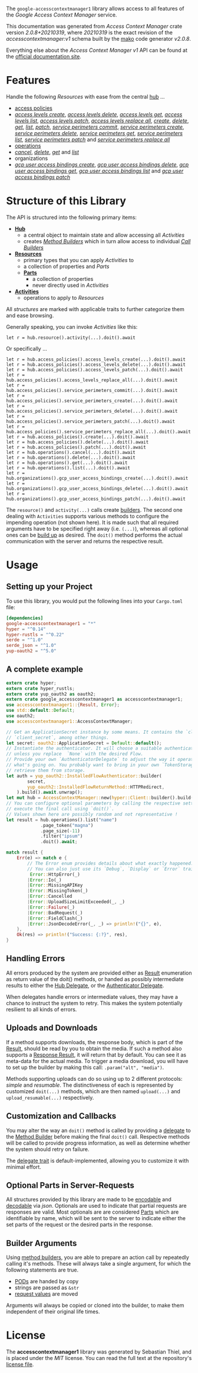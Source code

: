 <!---
DO NOT EDIT !
This file was generated automatically from 'src/mako/api/README.md.mako'
DO NOT EDIT !
-->
The `google-accesscontextmanager1` library allows access to all features of the *Google Access Context Manager* service.

This documentation was generated from *Access Context Manager* crate version *2.0.8+20210319*, where *20210319* is the exact revision of the *accesscontextmanager:v1* schema built by the [mako](http://www.makotemplates.org/) code generator *v2.0.8*.

Everything else about the *Access Context Manager* *v1* API can be found at the
[official documentation site](https://cloud.google.com/access-context-manager/docs/reference/rest/).
# Features

Handle the following *Resources* with ease from the central [hub](https://docs.rs/google-accesscontextmanager1/2.0.8+20210319/google_accesscontextmanager1/AccessContextManager) ... 

* [access policies](https://docs.rs/google-accesscontextmanager1/2.0.8+20210319/google_accesscontextmanager1/api::AccessPolicy)
 * [*access levels create*](https://docs.rs/google-accesscontextmanager1/2.0.8+20210319/google_accesscontextmanager1/api::AccessPolicyAccessLevelCreateCall), [*access levels delete*](https://docs.rs/google-accesscontextmanager1/2.0.8+20210319/google_accesscontextmanager1/api::AccessPolicyAccessLevelDeleteCall), [*access levels get*](https://docs.rs/google-accesscontextmanager1/2.0.8+20210319/google_accesscontextmanager1/api::AccessPolicyAccessLevelGetCall), [*access levels list*](https://docs.rs/google-accesscontextmanager1/2.0.8+20210319/google_accesscontextmanager1/api::AccessPolicyAccessLevelListCall), [*access levels patch*](https://docs.rs/google-accesscontextmanager1/2.0.8+20210319/google_accesscontextmanager1/api::AccessPolicyAccessLevelPatchCall), [*access levels replace all*](https://docs.rs/google-accesscontextmanager1/2.0.8+20210319/google_accesscontextmanager1/api::AccessPolicyAccessLevelReplaceAllCall), [*create*](https://docs.rs/google-accesscontextmanager1/2.0.8+20210319/google_accesscontextmanager1/api::AccessPolicyCreateCall), [*delete*](https://docs.rs/google-accesscontextmanager1/2.0.8+20210319/google_accesscontextmanager1/api::AccessPolicyDeleteCall), [*get*](https://docs.rs/google-accesscontextmanager1/2.0.8+20210319/google_accesscontextmanager1/api::AccessPolicyGetCall), [*list*](https://docs.rs/google-accesscontextmanager1/2.0.8+20210319/google_accesscontextmanager1/api::AccessPolicyListCall), [*patch*](https://docs.rs/google-accesscontextmanager1/2.0.8+20210319/google_accesscontextmanager1/api::AccessPolicyPatchCall), [*service perimeters commit*](https://docs.rs/google-accesscontextmanager1/2.0.8+20210319/google_accesscontextmanager1/api::AccessPolicyServicePerimeterCommitCall), [*service perimeters create*](https://docs.rs/google-accesscontextmanager1/2.0.8+20210319/google_accesscontextmanager1/api::AccessPolicyServicePerimeterCreateCall), [*service perimeters delete*](https://docs.rs/google-accesscontextmanager1/2.0.8+20210319/google_accesscontextmanager1/api::AccessPolicyServicePerimeterDeleteCall), [*service perimeters get*](https://docs.rs/google-accesscontextmanager1/2.0.8+20210319/google_accesscontextmanager1/api::AccessPolicyServicePerimeterGetCall), [*service perimeters list*](https://docs.rs/google-accesscontextmanager1/2.0.8+20210319/google_accesscontextmanager1/api::AccessPolicyServicePerimeterListCall), [*service perimeters patch*](https://docs.rs/google-accesscontextmanager1/2.0.8+20210319/google_accesscontextmanager1/api::AccessPolicyServicePerimeterPatchCall) and [*service perimeters replace all*](https://docs.rs/google-accesscontextmanager1/2.0.8+20210319/google_accesscontextmanager1/api::AccessPolicyServicePerimeterReplaceAllCall)
* [operations](https://docs.rs/google-accesscontextmanager1/2.0.8+20210319/google_accesscontextmanager1/api::Operation)
 * [*cancel*](https://docs.rs/google-accesscontextmanager1/2.0.8+20210319/google_accesscontextmanager1/api::OperationCancelCall), [*delete*](https://docs.rs/google-accesscontextmanager1/2.0.8+20210319/google_accesscontextmanager1/api::OperationDeleteCall), [*get*](https://docs.rs/google-accesscontextmanager1/2.0.8+20210319/google_accesscontextmanager1/api::OperationGetCall) and [*list*](https://docs.rs/google-accesscontextmanager1/2.0.8+20210319/google_accesscontextmanager1/api::OperationListCall)
* organizations
 * [*gcp user access bindings create*](https://docs.rs/google-accesscontextmanager1/2.0.8+20210319/google_accesscontextmanager1/api::OrganizationGcpUserAccessBindingCreateCall), [*gcp user access bindings delete*](https://docs.rs/google-accesscontextmanager1/2.0.8+20210319/google_accesscontextmanager1/api::OrganizationGcpUserAccessBindingDeleteCall), [*gcp user access bindings get*](https://docs.rs/google-accesscontextmanager1/2.0.8+20210319/google_accesscontextmanager1/api::OrganizationGcpUserAccessBindingGetCall), [*gcp user access bindings list*](https://docs.rs/google-accesscontextmanager1/2.0.8+20210319/google_accesscontextmanager1/api::OrganizationGcpUserAccessBindingListCall) and [*gcp user access bindings patch*](https://docs.rs/google-accesscontextmanager1/2.0.8+20210319/google_accesscontextmanager1/api::OrganizationGcpUserAccessBindingPatchCall)




# Structure of this Library

The API is structured into the following primary items:

* **[Hub](https://docs.rs/google-accesscontextmanager1/2.0.8+20210319/google_accesscontextmanager1/AccessContextManager)**
    * a central object to maintain state and allow accessing all *Activities*
    * creates [*Method Builders*](https://docs.rs/google-accesscontextmanager1/2.0.8+20210319/google_accesscontextmanager1/client::MethodsBuilder) which in turn
      allow access to individual [*Call Builders*](https://docs.rs/google-accesscontextmanager1/2.0.8+20210319/google_accesscontextmanager1/client::CallBuilder)
* **[Resources](https://docs.rs/google-accesscontextmanager1/2.0.8+20210319/google_accesscontextmanager1/client::Resource)**
    * primary types that you can apply *Activities* to
    * a collection of properties and *Parts*
    * **[Parts](https://docs.rs/google-accesscontextmanager1/2.0.8+20210319/google_accesscontextmanager1/client::Part)**
        * a collection of properties
        * never directly used in *Activities*
* **[Activities](https://docs.rs/google-accesscontextmanager1/2.0.8+20210319/google_accesscontextmanager1/client::CallBuilder)**
    * operations to apply to *Resources*

All *structures* are marked with applicable traits to further categorize them and ease browsing.

Generally speaking, you can invoke *Activities* like this:

```Rust,ignore
let r = hub.resource().activity(...).doit().await
```

Or specifically ...

```ignore
let r = hub.access_policies().access_levels_create(...).doit().await
let r = hub.access_policies().access_levels_delete(...).doit().await
let r = hub.access_policies().access_levels_patch(...).doit().await
let r = hub.access_policies().access_levels_replace_all(...).doit().await
let r = hub.access_policies().service_perimeters_commit(...).doit().await
let r = hub.access_policies().service_perimeters_create(...).doit().await
let r = hub.access_policies().service_perimeters_delete(...).doit().await
let r = hub.access_policies().service_perimeters_patch(...).doit().await
let r = hub.access_policies().service_perimeters_replace_all(...).doit().await
let r = hub.access_policies().create(...).doit().await
let r = hub.access_policies().delete(...).doit().await
let r = hub.access_policies().patch(...).doit().await
let r = hub.operations().cancel(...).doit().await
let r = hub.operations().delete(...).doit().await
let r = hub.operations().get(...).doit().await
let r = hub.operations().list(...).doit().await
let r = hub.organizations().gcp_user_access_bindings_create(...).doit().await
let r = hub.organizations().gcp_user_access_bindings_delete(...).doit().await
let r = hub.organizations().gcp_user_access_bindings_patch(...).doit().await
```

The `resource()` and `activity(...)` calls create [builders][builder-pattern]. The second one dealing with `Activities` 
supports various methods to configure the impending operation (not shown here). It is made such that all required arguments have to be 
specified right away (i.e. `(...)`), whereas all optional ones can be [build up][builder-pattern] as desired.
The `doit()` method performs the actual communication with the server and returns the respective result.

# Usage

## Setting up your Project

To use this library, you would put the following lines into your `Cargo.toml` file:

```toml
[dependencies]
google-accesscontextmanager1 = "*"
hyper = "^0.14"
hyper-rustls = "^0.22"
serde = "^1.0"
serde_json = "^1.0"
yup-oauth2 = "^5.0"
```

## A complete example

```Rust
extern crate hyper;
extern crate hyper_rustls;
extern crate yup_oauth2 as oauth2;
extern crate google_accesscontextmanager1 as accesscontextmanager1;
use accesscontextmanager1::{Result, Error};
use std::default::Default;
use oauth2;
use accesscontextmanager1::AccessContextManager;

// Get an ApplicationSecret instance by some means. It contains the `client_id` and 
// `client_secret`, among other things.
let secret: oauth2::ApplicationSecret = Default::default();
// Instantiate the authenticator. It will choose a suitable authentication flow for you, 
// unless you replace  `None` with the desired Flow.
// Provide your own `AuthenticatorDelegate` to adjust the way it operates and get feedback about 
// what's going on. You probably want to bring in your own `TokenStorage` to persist tokens and
// retrieve them from storage.
let auth = yup_oauth2::InstalledFlowAuthenticator::builder(
        secret,
        yup_oauth2::InstalledFlowReturnMethod::HTTPRedirect,
    ).build().await.unwrap();
let mut hub = AccessContextManager::new(hyper::Client::builder().build(hyper_rustls::HttpsConnector::with_native_roots()), auth);
// You can configure optional parameters by calling the respective setters at will, and
// execute the final call using `doit()`.
// Values shown here are possibly random and not representative !
let result = hub.operations().list("name")
             .page_token("magna")
             .page_size(-11)
             .filter("ipsum")
             .doit().await;

match result {
    Err(e) => match e {
        // The Error enum provides details about what exactly happened.
        // You can also just use its `Debug`, `Display` or `Error` traits
         Error::HttpError(_)
        |Error::Io(_)
        |Error::MissingAPIKey
        |Error::MissingToken(_)
        |Error::Cancelled
        |Error::UploadSizeLimitExceeded(_, _)
        |Error::Failure(_)
        |Error::BadRequest(_)
        |Error::FieldClash(_)
        |Error::JsonDecodeError(_, _) => println!("{}", e),
    },
    Ok(res) => println!("Success: {:?}", res),
}

```
## Handling Errors

All errors produced by the system are provided either as [Result](https://docs.rs/google-accesscontextmanager1/2.0.8+20210319/google_accesscontextmanager1/client::Result) enumeration as return value of
the doit() methods, or handed as possibly intermediate results to either the 
[Hub Delegate](https://docs.rs/google-accesscontextmanager1/2.0.8+20210319/google_accesscontextmanager1/client::Delegate), or the [Authenticator Delegate](https://docs.rs/yup-oauth2/*/yup_oauth2/trait.AuthenticatorDelegate.html).

When delegates handle errors or intermediate values, they may have a chance to instruct the system to retry. This 
makes the system potentially resilient to all kinds of errors.

## Uploads and Downloads
If a method supports downloads, the response body, which is part of the [Result](https://docs.rs/google-accesscontextmanager1/2.0.8+20210319/google_accesscontextmanager1/client::Result), should be
read by you to obtain the media.
If such a method also supports a [Response Result](https://docs.rs/google-accesscontextmanager1/2.0.8+20210319/google_accesscontextmanager1/client::ResponseResult), it will return that by default.
You can see it as meta-data for the actual media. To trigger a media download, you will have to set up the builder by making
this call: `.param("alt", "media")`.

Methods supporting uploads can do so using up to 2 different protocols: 
*simple* and *resumable*. The distinctiveness of each is represented by customized 
`doit(...)` methods, which are then named `upload(...)` and `upload_resumable(...)` respectively.

## Customization and Callbacks

You may alter the way an `doit()` method is called by providing a [delegate](https://docs.rs/google-accesscontextmanager1/2.0.8+20210319/google_accesscontextmanager1/client::Delegate) to the 
[Method Builder](https://docs.rs/google-accesscontextmanager1/2.0.8+20210319/google_accesscontextmanager1/client::CallBuilder) before making the final `doit()` call. 
Respective methods will be called to provide progress information, as well as determine whether the system should 
retry on failure.

The [delegate trait](https://docs.rs/google-accesscontextmanager1/2.0.8+20210319/google_accesscontextmanager1/client::Delegate) is default-implemented, allowing you to customize it with minimal effort.

## Optional Parts in Server-Requests

All structures provided by this library are made to be [encodable](https://docs.rs/google-accesscontextmanager1/2.0.8+20210319/google_accesscontextmanager1/client::RequestValue) and 
[decodable](https://docs.rs/google-accesscontextmanager1/2.0.8+20210319/google_accesscontextmanager1/client::ResponseResult) via *json*. Optionals are used to indicate that partial requests are responses 
are valid.
Most optionals are are considered [Parts](https://docs.rs/google-accesscontextmanager1/2.0.8+20210319/google_accesscontextmanager1/client::Part) which are identifiable by name, which will be sent to 
the server to indicate either the set parts of the request or the desired parts in the response.

## Builder Arguments

Using [method builders](https://docs.rs/google-accesscontextmanager1/2.0.8+20210319/google_accesscontextmanager1/client::CallBuilder), you are able to prepare an action call by repeatedly calling it's methods.
These will always take a single argument, for which the following statements are true.

* [PODs][wiki-pod] are handed by copy
* strings are passed as `&str`
* [request values](https://docs.rs/google-accesscontextmanager1/2.0.8+20210319/google_accesscontextmanager1/client::RequestValue) are moved

Arguments will always be copied or cloned into the builder, to make them independent of their original life times.

[wiki-pod]: http://en.wikipedia.org/wiki/Plain_old_data_structure
[builder-pattern]: http://en.wikipedia.org/wiki/Builder_pattern
[google-go-api]: https://github.com/google/google-api-go-client

# License
The **accesscontextmanager1** library was generated by Sebastian Thiel, and is placed 
under the *MIT* license.
You can read the full text at the repository's [license file][repo-license].

[repo-license]: https://github.com/Byron/google-apis-rsblob/main/LICENSE.md
